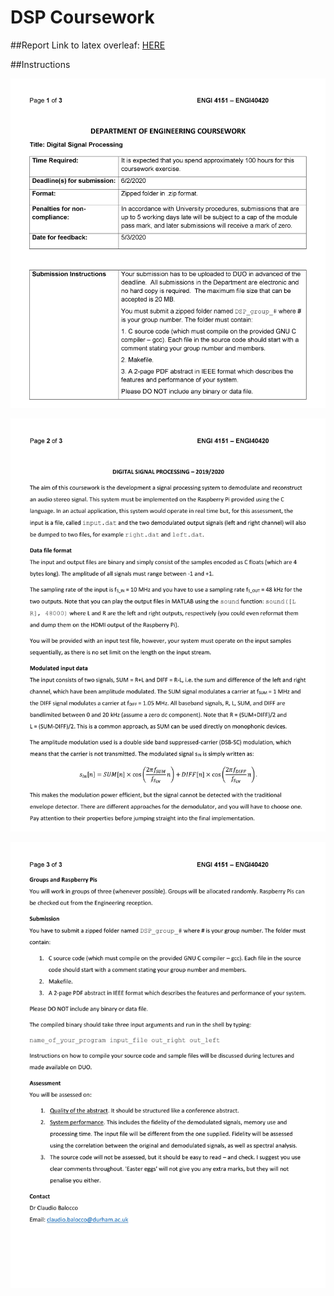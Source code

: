 # DSP Coursework 

##Report
Link to latex overleaf: [HERE](https://i.pinimg.com/originals/11/63/1f/11631f4663083360fe1b02269fb257c4.png)

##Instructions

![pg1](https://github.com/Francis-Gurr/DSP/blob/master/other/0001.jpg)

![pg2](https://github.com/Francis-Gurr/DSP/blob/master/other/0002.jpg)

![pg3](https://github.com/Francis-Gurr/DSP/blob/master/other/0003.jpg)
